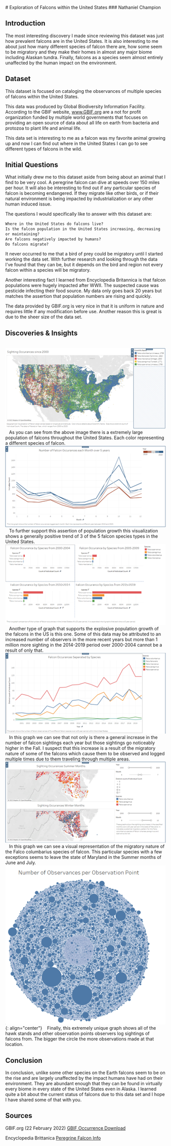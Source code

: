 <p> </p>
# Exploration of Falcons within the United States
### Nathaniel Champion

## Introduction

The most interesting discovery I made since reviewing this dataset was just how prevalent falcons are in the United
States. It is also interesting to me about just how many different species of falcon there are, how some seem to be
migratory and they make their homes in almost any major biome including Alaskan tundra. Finally, falcons as a species
seem almost entirely unaffected by the human impact on the environment. 

## Dataset

This dataset is focused on cataloging the observances of multiple species of falcons within the United States. 

This data was produced by Global Biodiversity Information Facility. According to the GBIF website, www.GBIF.org
are a not for profit organization funded by multiple world governments that focuses on providing an open source of data 
about all life on earth from bacteria and protozoa to plant life and animal life. 

This data set is interesting to me as a falcon was my favorite animal growing up and now I can find out where in the 
United States I can go to see different types of falcons in the wild.


## Initial Questions

What initially drew me to this dataset aside from being about an animal that I find to be very cool. A peregrine falcon
can dive at speeds over 150 miles per hour. It will also be interesting to find out if any particular species of falcon 
is becoming endangered. If they migrate like other birds, or if their natural environment is being impacted by 
industrialization or any other human induced issue. 

The questions I would specifically like to answer with this dataset are: 

    Where in the United States do falcons live?
    Is the falcon population in the United States increasing, decreasing or maintaining?
    Are falcons negatively impacted by humans? 
    Do falcons migrate?

It never occurred to me that a bird of prey could be migratory until I started working the data set. With further 
research and looking through the data I've found that they can be, but it depends on the bird and region not every
falcon within a species will be migratory.  

Another interesting fact I learned from Encyclopedia Britannica is that falcon populations were hugely impacted 
after WWII. The suspected cause was pesticide infecting their food source. My data only goes back 20 years but 
matches the assertion that population numbers are rising and quickly. 

The data provided by GBIF.org is very nice in that it is uniform in nature and requires little if any modification
before use. Another reason this is great is due to the sheer size of the data set. 

## Discoveries & Insights
&nbsp;&nbsp;
![Image](/Map_USA.png)
&nbsp;&nbsp;
As you can see from the above image there is a extremely large population of falcons throughout the United States. 
Each color representing a different species of falcon. 
&nbsp;&nbsp;
![Image](/Line_Graph_Month.png)
&nbsp;&nbsp;
To further support this assertion of population growth this visualization shows a generally positive trend of 3 of 
the 5 falcon species types in the United States. 
&nbsp;&nbsp;
![Image](/Falcon_Occurances_5year.png)
&nbsp;&nbsp;
Another type of graph that supports the explosive population growth of the falcons in the US is this one. Some of 
this data may be attributed to an increased number of observers in the more recent years but more than 1 million 
more sighting in the 2014-2019 period over 2000-2004 cannot be a result of only that. 
&nbsp;&nbsp;
![Image](/Falcon_Occurances_by_Species.png)
&nbsp;&nbsp;
In this graph we can see that not only is there a general increase in the number of falcon sightings each year but
those sightings go noticeably higher in the Fall. I suspect that this increase is a result of the migratory nature
of some of the falcons which cause them to be observed and logged multiple times due to them traveling through 
multiple areas. 
&nbsp;&nbsp;
![Image](/Map_Maryland.png)
&nbsp;&nbsp;
In this graph we can see a visual representation of the migratory nature of the Falco columbarius species of falcon.
This particular species with a few exceptions seems to leave the state of Maryland in the Summer months of June and 
July. 
&nbsp;&nbsp;
![Image](/Dot_Graph.png){: align="center"}
&nbsp;&nbsp;
Finally, this extremely unique graph shows all of the hawk stands and other observation points observers log sightings
of falcons from. The bigger the circle the more observations made at that location. 
&nbsp;&nbsp;
## Conclusion

In conclusion, unlike some other species on the Earth falcons seem to be on the rise and are largely unaffected by 
the impact humans have had on their environment. They are abundant enough that they can be found in virtually every
biome in every state of the United States even in Alaska. I learned quite a bit about the current status of falcons
due to this data set and I hope I have shared some of that with you. 

## Sources


GBIF.org (22 February 2022) [GBIF Occurrence Download](https://doi.org/10.15468/dl.krukq3)

Encyclopedia Brittanica [Peregrine Falcon Info](https://www.britannica.com/animal/peregrine-falcon)
